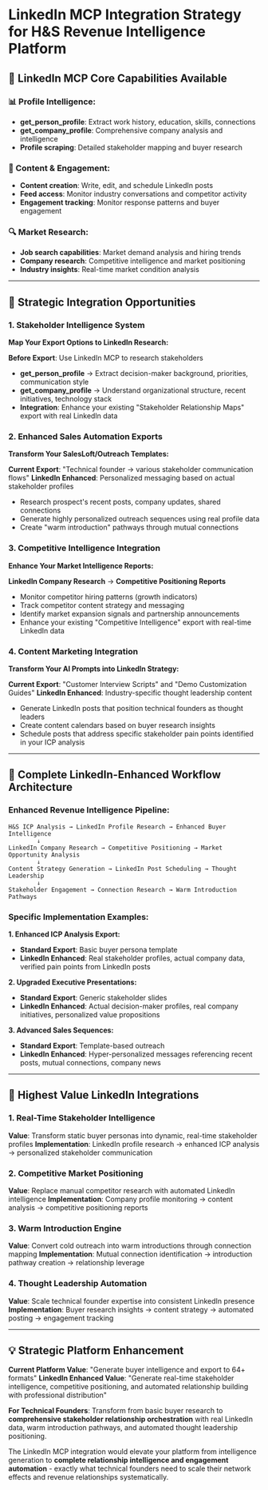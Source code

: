 # LinkedIn MCP Integration Strategy for H&S Revenue Intelligence Platform

## 🎯 **LinkedIn MCP Core Capabilities Available**

### **📊 Profile Intelligence:**
- **get_person_profile**: Extract work history, education, skills, connections
- **get_company_profile**: Comprehensive company analysis and intelligence
- **Profile scraping**: Detailed stakeholder mapping and buyer research

### **📝 Content & Engagement:**
- **Content creation**: Write, edit, and schedule LinkedIn posts
- **Feed access**: Monitor industry conversations and competitor activity
- **Engagement tracking**: Monitor response patterns and buyer engagement

### **🔍 Market Research:**
- **Job search capabilities**: Market demand analysis and hiring trends
- **Company research**: Competitive intelligence and market positioning
- **Industry insights**: Real-time market condition analysis

---

## 🚀 **Strategic Integration Opportunities**

### **1. Stakeholder Intelligence System**
**Map Your Export Options to LinkedIn Research:**

**Before Export**: Use LinkedIn MCP to research stakeholders
- **get_person_profile** → Extract decision-maker background, priorities, communication style
- **get_company_profile** → Understand organizational structure, recent initiatives, technology stack
- **Integration**: Enhance your existing "Stakeholder Relationship Maps" export with real LinkedIn data

### **2. Enhanced Sales Automation Exports**
**Transform Your SalesLoft/Outreach Templates:**

**Current Export**: "Technical founder → various stakeholder communication flows"
**LinkedIn Enhanced**: Personalized messaging based on actual stakeholder profiles
- Research prospect's recent posts, company updates, shared connections
- Generate highly personalized outreach sequences using real profile data
- Create "warm introduction" pathways through mutual connections

### **3. Competitive Intelligence Integration**
**Enhance Your Market Intelligence Reports:**

**LinkedIn Company Research** → **Competitive Positioning Reports**
- Monitor competitor hiring patterns (growth indicators)
- Track competitor content strategy and messaging
- Identify market expansion signals and partnership announcements
- Enhance your existing "Competitive Intelligence" export with real-time LinkedIn data

### **4. Content Marketing Integration**
**Transform Your AI Prompts into LinkedIn Strategy:**

**Current Export**: "Customer Interview Scripts" and "Demo Customization Guides"
**LinkedIn Enhanced**: Industry-specific thought leadership content
- Generate LinkedIn posts that position technical founders as thought leaders
- Create content calendars based on buyer research insights
- Schedule posts that address specific stakeholder pain points identified in your ICP analysis

---

## 🔄 **Complete LinkedIn-Enhanced Workflow Architecture**

### **Enhanced Revenue Intelligence Pipeline:**
```
H&S ICP Analysis → LinkedIn Profile Research → Enhanced Buyer Intelligence
        ↓
LinkedIn Company Research → Competitive Positioning → Market Opportunity Analysis  
        ↓
Content Strategy Generation → LinkedIn Post Scheduling → Thought Leadership
        ↓
Stakeholder Engagement → Connection Research → Warm Introduction Pathways
```

### **Specific Implementation Examples:**

**1. Enhanced ICP Analysis Export:**
- **Standard Export**: Basic buyer persona template
- **LinkedIn Enhanced**: Real stakeholder profiles, actual company data, verified pain points from LinkedIn posts

**2. Upgraded Executive Presentations:**
- **Standard Export**: Generic stakeholder slides
- **LinkedIn Enhanced**: Actual decision-maker profiles, real company initiatives, personalized value propositions

**3. Advanced Sales Sequences:**
- **Standard Export**: Template-based outreach
- **LinkedIn Enhanced**: Hyper-personalized messages referencing recent posts, mutual connections, company news

---

## 🎯 **Highest Value LinkedIn Integrations**

### **1. Real-Time Stakeholder Intelligence** 
**Value**: Transform static buyer personas into dynamic, real-time stakeholder profiles
**Implementation**: LinkedIn profile research → enhanced ICP analysis → personalized stakeholder communication

### **2. Competitive Market Positioning**
**Value**: Replace manual competitor research with automated LinkedIn intelligence
**Implementation**: Company profile monitoring → content analysis → competitive positioning reports

### **3. Warm Introduction Engine**
**Value**: Convert cold outreach into warm introductions through connection mapping
**Implementation**: Mutual connection identification → introduction pathway creation → relationship leverage

### **4. Thought Leadership Automation**
**Value**: Scale technical founder expertise into consistent LinkedIn presence
**Implementation**: Buyer research insights → content strategy → automated posting → engagement tracking

---

## 💡 **Strategic Platform Enhancement**

**Current Platform Value**: "Generate buyer intelligence and export to 64+ formats"
**LinkedIn Enhanced Value**: "Generate real-time stakeholder intelligence, competitive positioning, and automated relationship building with professional distribution"

**For Technical Founders**: Transform from basic buyer research to **comprehensive stakeholder relationship orchestration** with real LinkedIn data, warm introduction pathways, and automated thought leadership positioning.

The LinkedIn MCP integration would elevate your platform from intelligence generation to **complete relationship intelligence and engagement automation** - exactly what technical founders need to scale their network effects and revenue relationships systematically.